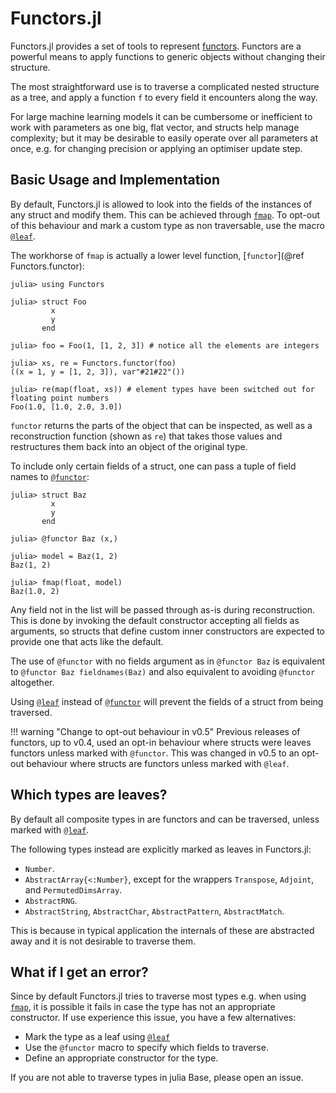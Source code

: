 # Functors.jl

Functors.jl provides a set of tools to represent [functors](https://en.wikipedia.org/wiki/Functor_(functional_programming)). Functors are a powerful means to apply functions to generic objects without changing their structure.

The most straightforward use is to traverse a complicated nested structure as a tree, and apply a function `f` to every field it encounters along the way.

For large machine learning models it can be cumbersome or inefficient to work with parameters as one big, flat vector, and structs help manage complexity; but it may be desirable to easily operate over all parameters at once, e.g. for changing precision or applying an optimiser update step.

## Basic Usage and Implementation

By default, Functors.jl is allowed to look into the fields of the instances of any struct and modify them. This can be achieved through [`fmap`](@ref). To opt-out of this behaviour and mark a custom type as non traversable, use the macro [`@leaf`](@ref).

The workhorse of `fmap` is actually a lower level function, [`functor`](@ref Functors.functor):

```julia-repl
julia> using Functors

julia> struct Foo
         x
         y
       end

julia> foo = Foo(1, [1, 2, 3]) # notice all the elements are integers

julia> xs, re = Functors.functor(foo)
((x = 1, y = [1, 2, 3]), var"#21#22"())

julia> re(map(float, xs)) # element types have been switched out for floating point numbers
Foo(1.0, [1.0, 2.0, 3.0])
```

`functor` returns the parts of the object that can be inspected, as well as a reconstruction function (shown as `re`) that takes those values and restructures them back into an object of the original type.

To include only certain fields of a struct, one can pass a tuple of field names to [`@functor`](@ref):

```julia-repl
julia> struct Baz
         x
         y
       end

julia> @functor Baz (x,)

julia> model = Baz(1, 2)
Baz(1, 2)

julia> fmap(float, model)
Baz(1.0, 2)
```

Any field not in the list will be passed through as-is during reconstruction. This is done by invoking the default constructor accepting all fields as arguments, so structs that define custom inner constructors are expected to provide one that acts like the default. 

The use of `@functor` with no fields argument as in `@functor Baz` is equivalent to `@functor Baz fieldnames(Baz)` and also equivalent to avoiding `@functor` altogether.

Using [`@leaf`](@ref) instead of [`@functor`](@ref) will prevent the fields of a struct from being traversed.

!!! warning "Change to opt-out behaviour in v0.5"
    Previous releases of functors, up to v0.4, used an opt-in behaviour where structs were leaves functors unless marked with `@functor`. This was changed in v0.5 to an opt-out behaviour where structs are functors unless marked with `@leaf`.

## Which types are leaves?

By default all composite types in are functors and can be traversed, unless marked with [`@leaf`](@ref). 

The following types instead are explicitly marked as leaves in Functors.jl:
- `Number`.
- `AbstractArray{<:Number}`, except for the wrappers `Transpose`, `Adjoint`, and `PermutedDimsArray`.
- `AbstractRNG`.
- `AbstractString`, `AbstractChar`, `AbstractPattern`, `AbstractMatch`.

This is because in typical application the internals of these are abstracted away and it is not desirable to traverse them.

## What if I get an error?

Since by default Functors.jl tries to traverse most types e.g. when using [`fmap`](@ref), it is possible it fails in case the type has not an appropriate constructor. If use experience this issue, you have a few alternatives:
- Mark the type as a leaf using [`@leaf`](@ref) 
- Use the `@functor` macro to specify which fields to traverse.
- Define an appropriate constructor for the type.

If you are not able to traverse types in julia Base, please open an issue.
